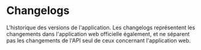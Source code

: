 # Changelogs

L'historique des versions de l'application.
Les changelogs représentent les changements dans l'application web officielle également, et ne séparent pas les changements de l'API seul de ceux concernant l'application web.
